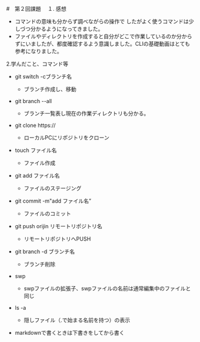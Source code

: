 #　第２回課題
　１. 感想
  - コマンドの意味も分からず調べながらの操作で
   したがよく使うコマンドは少しづつ分かるようになってきました。
  - ファイルやディレクトリを作成すると自分がどこで作業しているのか分からずにいましたが、都度確認するよう意識しました。CLIの基礎動画はとても参考になりました。
  
  2.学んだこと、コマンド等
  - git switch -cブランチ名
    - ブランチ作成し、移動
  - git branch --all
    - ブランチ一覧表し現在の作業ディレクトリも分かる。
  
- git clone https://              
    - ローカルPCにリポジトリをクローン
- touch ファイル名　
    - ファイル作成
- git add ファイル名 
    - ファイルのステージング
- git commit -m"add ファイル名”　
    - ファイルのコミット
- git push orijin リモートリポジトリ名
    - リモートリポジトリへPUSH
- git branch -d ブランチ名
    - ブランチ削除
- swp
    -  swpファイルの拡張子、swpファイルの名前は通常編集中のファイルと同じ
- ls -a
    -  隠しファイル（.で始まる名前を持つ）の表示      
 - markdownで書くときは下書きをしてから書く
